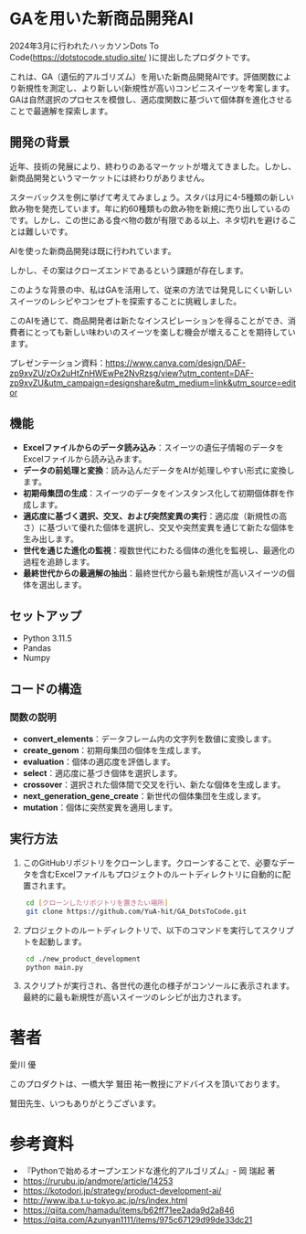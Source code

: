 # GAを用いた新商品開発AI

2024年3月に行われたハッカソンDots To Code(https://dotstocode.studio.site/ )に提出したプロダクトです。

これは、GA（遺伝的アルゴリズム）を用いた新商品開発AIです。評価関数により新規性を測定し、より新しい(新規性が高い)コンビニスイーツを考案します。GAは自然選択のプロセスを模倣し、適応度関数に基づいて個体群を進化させることで最適解を探索します。

## 開発の背景

近年、技術の発展により、終わりのあるマーケットが増えてきました。しかし、新商品開発というマーケットには終わりがありません。

スターバックスを例に挙げて考えてみましょう。スタバは月に4-5種類の新しい飲み物を発売しています。年に約60種類もの飲み物を新規に売り出しているのです。しかし、この世にある食べ物の数が有限である以上、ネタ切れを避けることは難しいです。

AIを使った新商品開発は既に行われています。

しかし、その案はクローズエンドであるという課題が存在します。

このような背景の中、私はGAを活用して、従来の方法では発見しにくい新しいスイーツのレシピやコンセプトを探索することに挑戦しました。

このAIを通じて、商品開発者は新たなインスピレーションを得ることができ、消費者にとっても新しい味わいのスイーツを楽しむ機会が増えることを期待しています。

プレゼンテーション資料：https://www.canva.com/design/DAF-zp9xvZU/zOx2uHtZnHWEwPe2NvRzsg/view?utm_content=DAF-zp9xvZU&utm_campaign=designshare&utm_medium=link&utm_source=editor

## 機能

- **Excelファイルからのデータ読み込み**：スイーツの遺伝子情報のデータをExcelファイルから読み込みます。
- **データの前処理と変換**：読み込んだデータをAIが処理しやすい形式に変換します。
- **初期母集団の生成**：スイーツのデータをインスタンス化して初期個体群を作成します。
- **適応度に基づく選択、交叉、および突然変異の実行**：適応度（新規性の高さ）に基づいて優れた個体を選択し、交叉や突然変異を通じて新たな個体を生み出します。
- **世代を通じた進化の監視**：複数世代にわたる個体の進化を監視し、最適化の過程を追跡します。
- **最終世代からの最適解の抽出**：最終世代から最も新規性が高いスイーツの個体を選出します。

## セットアップ

- Python 3.11.5
- Pandas
- Numpy

## コードの構造

### 関数の説明

 - **convert_elements**：データフレーム内の文字列を数値に変換します。
 - **create_genom**：初期母集団の個体を生成します。
 - **evaluation**：個体の適応度を評価します。
 - **select**：適応度に基づき個体を選択します。
 - **crossover**：選択された個体間で交叉を行い、新たな個体を生成します。
 - **next_generation_gene_create**：新世代の個体集団を生成します。
 - **mutation**：個体に突然変異を適用します。

## 実行方法

1. このGitHubリポジトリをクローンします。クローンすることで、必要なデータを含むExcelファイルもプロジェクトのルートディレクトリに自動的に配置されます。

```sh
    cd [クローンしたリポジトリを置きたい場所]
    git clone https://github.com/YuA-hit/GA_DotsToCode.git
```

2. プロジェクトのルートディレクトリで、以下のコマンドを実行してスクリプトを起動します。

```sh
    cd ./new_product_development
    python main.py
```

3. スクリプトが実行され、各世代の進化の様子がコンソールに表示されます。最終的に最も新規性が高いスイーツのレシピが出力されます。


# 著者

愛川 優

このプロダクトは、一橋大学 鷲田 祐一教授にアドバイスを頂いております。

鷲田先生、いつもありがとうございます。

# 参考資料
 - 『Pythonで始めるオープンエンドな進化的アルゴリズム』- 岡 瑞起 著
 - https://rurubu.jp/andmore/article/14253
 - https://kotodori.jp/strategy/product-development-ai/
 - http://www.iba.t.u-tokyo.ac.jp/rs/index.html
 - https://qiita.com/hamadu/items/b62ff71ee2ada9d2a846
 - https://qiita.com/Azunyan1111/items/975c67129d99de33dc21